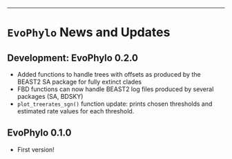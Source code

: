 
---
`EvoPhylo` News and Updates
======

## Development: EvoPhylo 0.2.0

 * Added functions to handle trees with offsets as produced by the BEAST2 SA package for fully extinct clades
 * FBD functions can now handle BEAST2 log files produced by several packages (SA, BDSKY)
 * `plot_treerates_sgn()` function update: prints chosen thresholds and estimated rate values for each threshold. 

## EvoPhylo 0.1.0

* First version!
